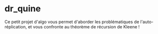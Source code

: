 # dr_quine

Ce petit projet d'algo vous permet d'aborder les problématiques de l'auto-réplication, et vous confronte au théorème de récursion de Kleene !

